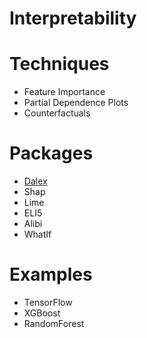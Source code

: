 # Interpretability

# Techniques
* Feature Importance
* Partial Dependence Plots
* Counterfactuals

# Packages
* [Dalex](Dalex.ipynb)
* Shap
* Lime
* ELI5
* Alibi
* WhatIf

# Examples
* TensorFlow
* XGBoost
* RandomForest

